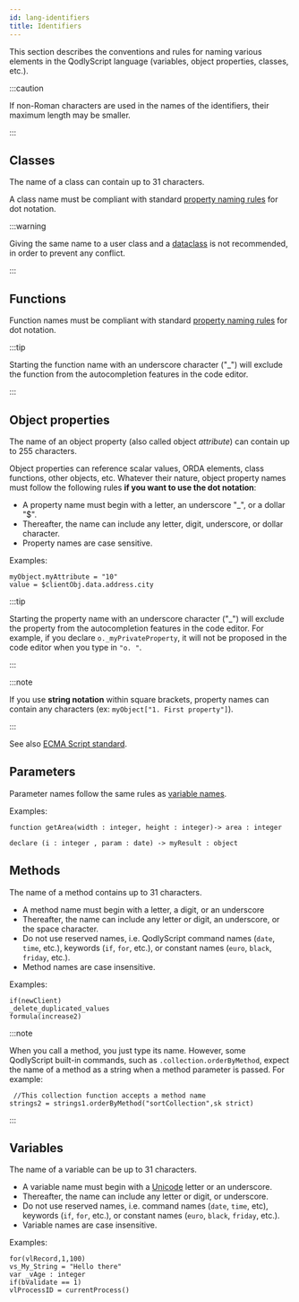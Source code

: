 ```yaml
---
id: lang-identifiers
title: Identifiers
---
```


This section describes the conventions and rules for naming various elements in the QodlyScript language (variables, object properties, classes, etc.).

:::caution

If non-Roman characters are used in the names of the identifiers, their maximum length may be smaller.

:::


## Classes

The name of a class can contain up to 31 characters.

A class name must be compliant with standard [property naming rules](#object-properties) for dot notation.


:::warning

Giving the same name to a user class and a [dataclass](#dataclass) is not recommended, in order to prevent any conflict.

:::


## Functions

Function names must be compliant with standard [property naming rules](#object-properties) for dot notation.

:::tip

Starting the function name with an underscore character ("_") will exclude the function from the autocompletion features in the code editor.

:::

## Object properties  

The name of an object property (also called object *attribute*) can contain up to 255 characters.

Object properties can reference scalar values, ORDA elements, class functions, other objects, etc. Whatever their nature, object property names must follow the following rules **if you want to use the dot notation**:

- A property name must begin with a letter, an underscore "_", or a dollar "$".
- Thereafter, the name can include any letter, digit, underscore, or dollar character.
- Property names are case sensitive.

Examples:

```qs
myObject.myAttribute = "10"
value = $clientObj.data.address.city
```

:::tip

Starting the property name with an underscore character ("_") will exclude the property from the autocompletion features in the code editor. For example, if you declare `o._myPrivateProperty`, it will not be proposed in the code editor when you type in `"o. "`.

:::

:::note

If you use **string notation** within square brackets, property names can contain any characters (ex: `myObject["1. First property"]`).

:::

See also [ECMA Script standard](https://www.ecma-international.org/ecma-262/5.1/#sec-7.6).

## Parameters

Parameter names follow the same rules as [variable names](#variables).

Examples:

```qs
function getArea(width : integer, height : integer)-> area : integer

declare (i : integer , param : date) -> myResult : object
```

## Methods

The name of a method contains up to 31 characters.

- A method name must begin with a letter, a digit, or an underscore
- Thereafter, the name can include any letter or digit, an underscore, or the space character.
- Do not use reserved names, i.e. QodlyScript command names (`date`, `time`, etc.), keywords (`if`, `for`, etc.), or constant names (`euro`, `black`, `friday`, etc.).
- Method names are case insensitive.

Examples:

```qs
if(newClient)
_delete_duplicated_values
formula(increase2)
```

:::note

When you call a method, you just type its name. However, some QodlyScript built-in commands, such as `.collection.orderByMethod`, expect the name of a method as a string when a method parameter is passed. For example:

```qs
 //This collection function accepts a method name
strings2 = strings1.orderByMethod("sortCollection",sk strict)
```

:::


## Variables

The name of a variable can be up to 31 characters.

- A variable name must begin with a [Unicode](https://developer.mozilla.org/en-US/docs/Glossary/Unicode) letter or an underscore.
- Thereafter, the name can include any letter or digit, or underscore.
- Do not use reserved names, i.e. command names (`date`, `time`, etc), keywords (`if`, `for`, etc.), or constant names (`euro`, `black`, `friday`, etc.).
- Variable names are case insensitive.

Examples:

```qs
for(vlRecord,1,100)
vs_My_String = "Hello there"
var _vAge : integer
if(bValidate == 1)
vlProcessID = currentProcess()
```
